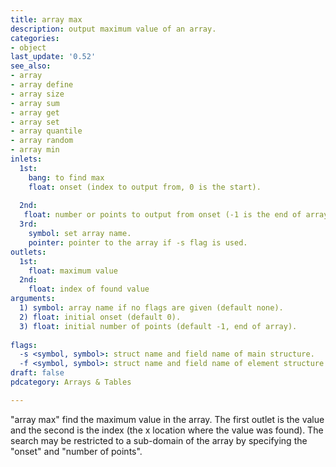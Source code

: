 ```yaml
---
title: array max
description: output maximum value of an array.
categories:
- object
last_update: '0.52'
see_also:
- array
- array define
- array size
- array sum
- array get
- array set
- array quantile
- array random
- array min
inlets:
  1st:
    bang: to find max
    float: onset (index to output from, 0 is the start).
    
  2nd:
   float: number or points to output from onset (-1 is the end of array).
  3rd:
    symbol: set array name.
    pointer: pointer to the array if -s flag is used.
outlets:
  1st:
    float: maximum value
  2nd:
    float: index of found value
arguments:
  1) symbol: array name if no flags are given (default none).
  2) float: initial onset (default 0).
  3) float: initial number of points (default -1, end of array).
  
flags:
  -s <symbol, symbol>: struct name and field name of main structure. 
  -f <symbol, symbol>: struct name and field name of element structure.
draft: false
pdcategory: Arrays & Tables

---
```


"array max" find the maximum value in the array. The first outlet is the value and the second is the index (the x location where the value was found). The search may be restricted to a sub-domain of the array by specifying the "onset" and "number of points".
